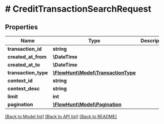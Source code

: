 # # CreditTransactionSearchRequest

## Properties

Name | Type | Description | Notes
------------ | ------------- | ------------- | -------------
**transaction_id** | **string** |  | [optional]
**created_at_from** | **\DateTime** |  | [optional]
**created_at_to** | **\DateTime** |  | [optional]
**transaction_type** | [**\FlowHunt\Model\TransactionType**](TransactionType.md) |  | [optional]
**context_id** | **string** |  | [optional]
**context_desc** | **string** |  | [optional]
**limit** | **int** |  | [optional]
**pagination** | [**\FlowHunt\Model\Pagination**](Pagination.md) |  | [optional]

[[Back to Model list]](../../README.md#models) [[Back to API list]](../../README.md#endpoints) [[Back to README]](../../README.md)
